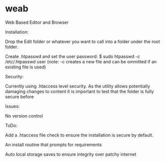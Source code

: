 # weab
Web Based Editor and Browser

Installation:

Drop the Edit folder or whatever you want to call into a folder under the root folder. 

Create .htpasswd and set the user password: $ sudo htpasswd -c /etc/.htpasswd user (note: -c creates a new file and
can be ommitted if an existing file is used)

Security:

Currently using .htaccess level security. As the utility allows potentially damaging changes to content it is important to test that the folder is fully secure before

Issues:

No version control

ToDo:

Add a .htaccess file check to ensure the installation is secure by default.

An install routine that prompts for requirements

Auto local storage saves to ensure integrity over patchy internet
